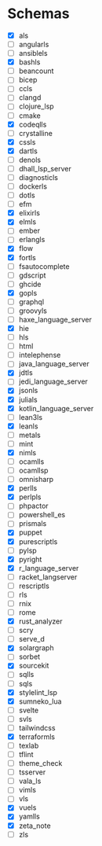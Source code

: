 # Schemas

- [x] als
- [ ] angularls
- [ ] ansiblels
- [x] bashls
- [ ] beancount
- [ ] bicep
- [ ] ccls
- [ ] clangd
- [ ] clojure_lsp
- [ ] cmake
- [x] codeqlls
- [ ] crystalline
- [x] cssls
- [x] dartls
- [ ] denols
- [ ] dhall_lsp_server
- [ ] diagnosticls
- [ ] dockerls
- [ ] dotls
- [ ] efm
- [x] elixirls
- [x] elmls
- [ ] ember
- [ ] erlangls
- [x] flow
- [x] fortls
- [ ] fsautocomplete
- [ ] gdscript
- [ ] ghcide
- [x] gopls
- [ ] graphql
- [ ] groovyls
- [ ] haxe_language_server
- [x] hie
- [ ] hls
- [ ] html
- [ ] intelephense
- [ ] java_language_server
- [x] jdtls
- [ ] jedi_language_server
- [x] jsonls
- [x] julials
- [x] kotlin_language_server
- [ ] lean3ls
- [x] leanls
- [ ] metals
- [ ] mint
- [x] nimls
- [ ] ocamlls
- [ ] ocamllsp
- [ ] omnisharp
- [x] perlls
- [x] perlpls
- [ ] phpactor
- [ ] powershell_es
- [ ] prismals
- [x] puppet
- [x] purescriptls
- [ ] pylsp
- [x] pyright
- [x] r_language_server
- [ ] racket_langserver
- [ ] rescriptls
- [ ] rls
- [ ] rnix
- [ ] rome
- [x] rust_analyzer
- [ ] scry
- [ ] serve_d
- [x] solargraph
- [ ] sorbet
- [x] sourcekit
- [ ] sqlls
- [ ] sqls
- [x] stylelint_lsp
- [x] sumneko_lua
- [ ] svelte
- [ ] svls
- [ ] tailwindcss
- [x] terraformls
- [ ] texlab
- [ ] tflint
- [ ] theme_check
- [ ] tsserver
- [ ] vala_ls
- [ ] vimls
- [ ] vls
- [x] vuels
- [x] yamlls
- [x] zeta_note
- [ ] zls